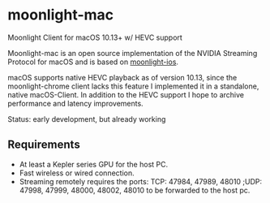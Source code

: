 # moonlight-mac
Moonlight Client for macOS 10.13+ w/ HEVC support

Moonlight-mac is an open source implementation of the NVIDIA Streaming Protocol for macOS and is based on [moonlight-ios](https://github.com/moonlight-stream/moonlight-ios).

macOS supports native HEVC playback as of version 10.13, since the moonlight-chrome client lacks this feature I implemented it in a standalone, native macOS-Client. In addition to the HEVC support I hope to archive performance and latency improvements.

Status: early development, but already working

## Requirements
* At least a Kepler series GPU for the host PC.
* Fast wireless or wired connection.
* Streaming remotely requires the ports: TCP: 47984, 47989, 48010 ;UDP: 47998, 47999, 48000, 48002, 48010 to be forwarded to the host pc.

